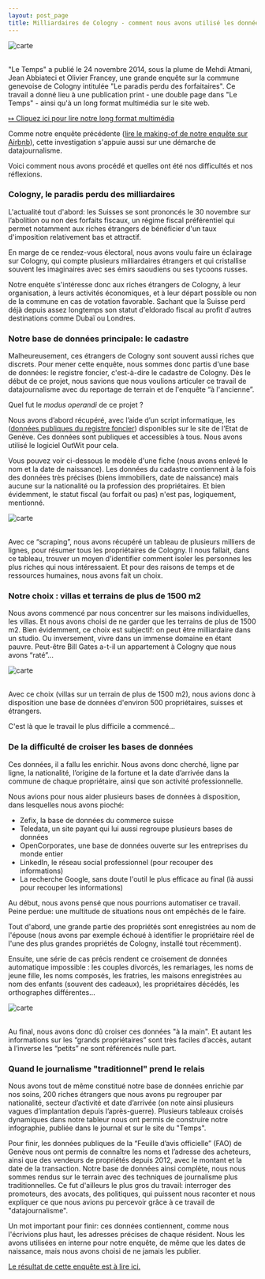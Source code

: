 ```yaml
---
layout: post_page
title: Milliardaires de Cologny - comment nous avons utilisé les données du cadastre
---
```


![carte](/img/une.jpg)<br><br>


"Le Temps" a publié le 24 novembre 2014, sous la plume de Mehdi Atmani, Jean Abbiateci et Olivier Francey, une grande enquête sur la commune genevoise de Cologny intitulée "Le paradis perdu des forfaitaires". Ce travail a donné lieu à une publication print  - une double page dans "Le Temps" - ainsi qu'à un long format multimédia sur le site web.

[&#8614; Cliquez ici pour lire notre long format multimédia](http://www.letemps.ch/interactive/2014/cologny/)

Comme notre enquête précédente ([lire le making-of de notre enquête sur Airbnb](http://dataletemps.github.io/2014/11/09/airbnb.html)), cette investigation s'appuie aussi sur une démarche de datajournalisme. 

Voici comment nous avons procédé et quelles ont été nos difficultés et nos réflexions. 

### Cologny, le paradis perdu des milliardaires

L'actualité tout d'abord: les Suisses se sont prononcés le 30 novembre sur l’abolition ou non des forfaits fiscaux, un régime fiscal préférentiel qui permet notamment aux riches étrangers de bénéficier d'un taux d'imposition relativement bas et attractif. 

En marge de ce rendez-vous électoral, nous avons voulu faire un éclairage sur Cologny, qui compte plusieurs milliardaires étrangers et qui cristallise souvent les imaginaires avec ses émirs saoudiens ou ses tycoons russes. 

Notre enquête s'intéresse donc aux riches étrangers de Cologny, à leur organisation, à leurs activités économiques, et à leur départ possible ou non de la commune en cas de votation favorable. Sachant que la Suisse perd déjà depuis assez longtemps son statut d'eldorado fiscal au profit d'autres destinations comme Dubaï ou Londres.  

### Notre base de données principale: le cadastre

Malheureusement, ces étrangers de Cologny sont souvent aussi riches que discrets. Pour mener cette enquête, nous sommes donc partis d'une base de données: le registre foncier, c'est-à-dire le cadastre de Cologny. Dès le début de ce projet, nous savions que nous voulions articuler ce travail de datajournalisme avec du reportage de terrain et de l'enquête “à l'ancienne”.  

Quel fut le <i>modus operandi</i> de ce projet ? 

Nous avons d’abord récupéré, avec l’aide d’un script informatique, les ([données publiques du registre foncier](http://ge.ch/extraitfoncier/)) disponibles sur le site de l’Etat de Genève. Ces données sont publiques et accessibles à tous. Nous avons utilisé le logiciel OutWit pour cela. 

Vous pouvez voir ci-dessous le modèle d'une fiche (nous avons enlevé le nom et la date de naissance). Les données du cadastre contiennent à la fois des données très précises (biens immobiliers, date de naissance) mais aucune sur la nationalité ou la profession des propriétaires. Et bien évidemment, le statut fiscal (au forfait ou pas) n'est pas, logiquement, mentionné.

![carte](/img/une1.jpg)<br><br>

Avec ce “scraping”, nous avons récupéré un tableau de plusieurs milliers de lignes, pour résumer tous les propriétaires de Cologny. Il nous fallait, dans ce tableau, trouver un moyen d'identifier comment isoler les personnes les plus riches qui nous intéressaient. Et pour des raisons de temps et de ressources humaines, nous avons fait un choix. 

### Notre choix : villas et terrains de plus de 1500 m2

Nous avons commencé par nous concentrer sur les maisons individuelles, les villas. Et nous avons choisi de ne garder que les terrains de plus de 1500 m2. Bien évidemment, ce choix est subjectif: on peut être milliardaire dans un studio. Ou inversement, vivre dans un immense domaine en étant pauvre. Peut-être Bill Gates a-t-il un appartement à Cologny que nous avons “raté”...

![carte](http://www.letemps.ch/interactive/2014/cologny/assets/img/col1.jpg
)<br><br>

Avec ce choix (villas sur un terrain de plus de 1500 m2), nous avions donc à disposition une base de données d'environ 500 propriétaires, suisses et étrangers.

C'est là que le travail le plus difficile a commencé...

### De la difficulté de croiser les bases de données

Ces données, il a fallu les enrichir. Nous avons donc cherché, ligne par ligne, la nationalité, l’origine de la fortune et la date d’arrivée dans la commune de chaque propriétaire, ainsi que son activité professionnelle.

Nous avions pour nous aider plusieurs bases de données à disposition, dans lesquelles nous avons pioché: 

* Zefix, la base de données du commerce suisse 
* Teledata, un site payant qui lui aussi regroupe plusieurs bases de données
* OpenCorporates, une base de données ouverte sur les entreprises du monde entier
* LinkedIn, le réseau social professionnel (pour recouper des informations)
* La recherche Google, sans doute l'outil le plus efficace au final (là aussi pour recouper les informations)

Au début, nous avons pensé que nous pourrions automatiser ce travail. Peine perdue: une multitude de situations nous ont empêchés de le faire. 

Tout d'abord, une grande partie des propriétés sont enregistrées au nom de l'épouse (nous avons par exemple échoué à identifier le propriétaire réel de l'une des plus grandes propriétés de Cologny, installé tout récemment). 

Ensuite, une série de cas précis rendent ce croisement de données automatique impossible : les couples divorcés, les remariages, les noms de jeune fille, les noms composés, les fratries, les maisons enregistrées au nom des enfants (souvent des cadeaux), les propriétaires décédés, les orthographes différentes...

![carte](/img/une2.jpg)<br><br>

Au final, nous avons donc dû croiser ces données "à la main". Et autant les informations sur les “grands propriétaires” sont très faciles d’accès, autant à l’inverse les “petits” ne sont référencés nulle part. 

### Quand le journalisme "traditionnel" prend le relais

Nous avons tout de même constitué notre base de données enrichie par nos soins, 200 riches étrangers que nous avons pu regrouper par nationalité, secteur d’activité et date d’arrivée (on note ainsi plusieurs vagues d’implantation depuis l’après-guerre). Plusieurs tableaux croisés dynamiques dans notre tableur nous ont permis de construire notre infographie, publiée dans le journal et sur le site du "Temps". 

Pour finir, les données publiques de la “Feuille d’avis officielle” (FAO) de Genève nous ont permis de connaître les noms et l’adresse des acheteurs, ainsi que des vendeurs de propriétés depuis 2012, avec le montant et la date de la transaction. Notre base de données ainsi complète, nous nous sommes rendus sur le terrain avec des techniques de journalisme plus traditionnelles. Ce fut d'ailleurs le plus gros du travail: interroger des promoteurs, des avocats, des politiques, qui puissent nous raconter et nous expliquer ce que nous avions pu percevoir grâce à ce travail de "datajournalisme".

Un mot important pour finir: ces données contiennent, comme nous l'écrivions plus haut, les adresses précises de chaque résident. Nous les avons utilisées en interne pour notre enquête, de même que les dates de naissance, mais nous avons choisi de ne jamais les publier.

[Le résultat de cette enquête est à lire ici.](http://www.letemps.ch/interactive/2014/cologny/)
